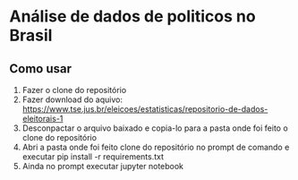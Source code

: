 # Análise de dados de politicos no Brasil


## Como usar
  1. Fazer o clone do repositório
  2. Fazer download do aquivo: https://www.tse.jus.br/eleicoes/estatisticas/repositorio-de-dados-eleitorais-1
  3. Desconpactar o arquivo baixado e copia-lo para a pasta onde foi feito o clone do repositório
  4. Abri a pasta onde foi feito clone do repositório no prompt de comando e executar pip install -r requirements.txt
  5. Ainda no prompt executar jupyter notebook

